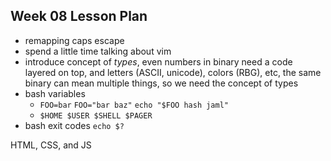 ## Week 08 Lesson Plan

- remapping caps escape
- spend a little time talking about vim
- introduce concept of _types_, even numbers in binary need a code layered on top, and letters (ASCII, unicode), colors (RBG), etc, the same binary can mean multiple things, so we need the concept of types
- bash variables
  - `FOO=bar` `FOO="bar baz"` `echo "$FOO hash jaml"`
  - `$HOME $USER $SHELL $PAGER`
- bash exit codes `echo $?`

HTML, CSS, and JS


